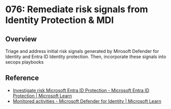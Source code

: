 # 076: Remediate risk signals from Identity Protection & MDI

## Overview

Triage and address initial risk signals generated by Mirosoft Defender for Identity and Entra ID Identity protection. Then, incorporate these signals into secops playbooks

## Reference

* [Investigate risk Microsoft Entra ID Protection - Microsoft Entra ID Protection | Microsoft Learn](https://learn.microsoft.com/en-us/entra/id-protection/howto-identity-protection-investigate-risk)
* [Monitored activities - Microsoft Defender for Identity | Microsoft Learn](https://learn.microsoft.com/en-us/defender-for-identity/monitored-activities)
